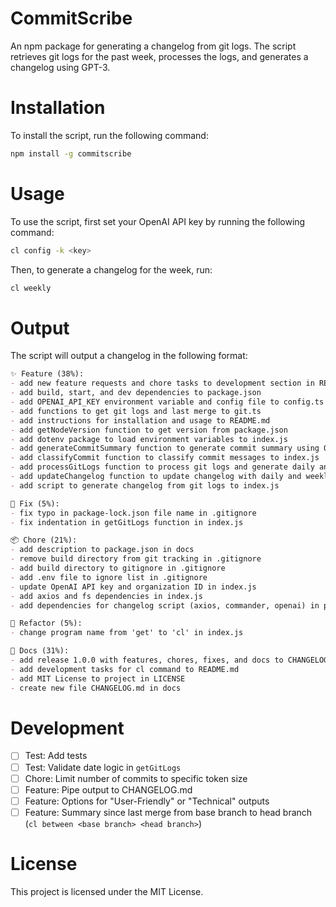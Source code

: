 # CommitScribe
An npm package for generating a changelog from git logs. The script retrieves git logs for the past week, processes the logs, and generates a changelog using GPT-3.

# Installation
To install the script, run the following command:

```sh
npm install -g commitscribe
```

# Usage
To use the script, first set your OpenAI API key by running the following command:

```sh
cl config -k <key>
```

Then, to generate a changelog for the week, run:
```sh
cl weekly
```

# Output
The script will output a changelog in the following format:
```md
✨ Feature (38%):
- add new feature requests and chore tasks to development section in README.md
- add build, start, and dev dependencies to package.json
- add OPENAI_API_KEY environment variable and config file to config.ts
- add functions to get git logs and last merge to git.ts
- add instructions for installation and usage to README.md
- add getNodeVersion function to get version from package.json
- add dotenv package to load environment variables to index.js
- add generateCommitSummary function to generate commit summary using OpenAI API to index.js
- add classifyCommit function to classify commit messages to index.js
- add processGitLogs function to process git logs and generate daily and weekly summaries to index.js
- add updateChangelog function to update changelog with daily and weekly summaries to index.js
- add script to generate changelog from git logs to index.js

🐛 Fix (5%):
- fix typo in package-lock.json file name in .gitignore
- fix indentation in getGitLogs function in index.js

📦 Chore (21%):
- add description to package.json in docs
- remove build directory from git tracking in .gitignore
- add build directory to gitignore in .gitignore
- add .env file to ignore list in .gitignore
- update OpenAI API key and organization ID in index.js
- add axios and fs dependencies in index.js
- add dependencies for changelog script (axios, commander, openai) in package.json

🔄 Refactor (5%):
- change program name from 'get' to 'cl' in index.js

📝 Docs (31%):
- add release 1.0.0 with features, chores, fixes, and docs to CHANGELOG.md
- add development tasks for cl command to README.md
- add MIT License to project in LICENSE
- create new file CHANGELOG.md in docs
```

# Development
- [ ] Test: Add tests
- [ ] Test: Validate date logic in `getGitLogs`
- [ ] Chore: Limit number of commits to specific token size
- [ ] Feature: Pipe output to CHANGELOG.md
- [ ] Feature: Options for "User-Friendly" or "Technical" outputs
- [ ] Feature: Summary since last merge from base branch to head branch (`cl between <base branch> <head branch>`)

# License
This project is licensed under the MIT License.
